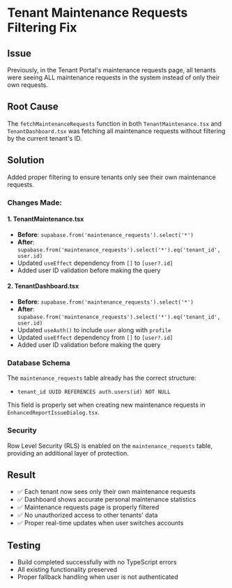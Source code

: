 # Tenant Maintenance Requests Filtering Fix

## Issue
Previously, in the Tenant Portal's maintenance requests page, all tenants were seeing ALL maintenance requests in the system instead of only their own requests.

## Root Cause
The `fetchMaintenanceRequests` function in both `TenantMaintenance.tsx` and `TenantDashboard.tsx` was fetching all maintenance requests without filtering by the current tenant's ID.

## Solution
Added proper filtering to ensure tenants only see their own maintenance requests.

### Changes Made:

#### 1. TenantMaintenance.tsx
- **Before**: `supabase.from('maintenance_requests').select('*')`
- **After**: `supabase.from('maintenance_requests').select('*').eq('tenant_id', user.id)`
- Updated `useEffect` dependency from `[]` to `[user?.id]`
- Added user ID validation before making the query

#### 2. TenantDashboard.tsx  
- **Before**: `supabase.from('maintenance_requests').select('*')`
- **After**: `supabase.from('maintenance_requests').select('*').eq('tenant_id', user.id)`
- Updated `useAuth()` to include `user` along with `profile`
- Updated `useEffect` dependency from `[]` to `[user?.id]`
- Added user ID validation before making the query

### Database Schema
The `maintenance_requests` table already has the correct structure:
- `tenant_id UUID REFERENCES auth.users(id) NOT NULL`

This field is properly set when creating new maintenance requests in `EnhancedReportIssueDialog.tsx`.

### Security
Row Level Security (RLS) is enabled on the `maintenance_requests` table, providing an additional layer of protection.

## Result
- ✅ Each tenant now sees only their own maintenance requests
- ✅ Dashboard shows accurate personal maintenance statistics
- ✅ Maintenance requests page is properly filtered
- ✅ No unauthorized access to other tenants' data
- ✅ Proper real-time updates when user switches accounts

## Testing
- Build completed successfully with no TypeScript errors
- All existing functionality preserved
- Proper fallback handling when user is not authenticated
